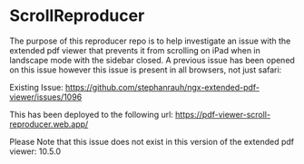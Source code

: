 # ScrollReproducer

The purpose of this reproducer repo is to help investigate an issue with the extended pdf viewer that prevents it from scrolling on iPad when in landscape mode with the sidebar closed. A previous issue has been opened on this issue however this issue is present in all browsers, not just safari:

Existing Issue: https://github.com/stephanrauh/ngx-extended-pdf-viewer/issues/1096

This has been deployed to the following url: https://pdf-viewer-scroll-reproducer.web.app/

Please Note that this issue does not exist in this version of the extended pdf viewer: 10.5.0
